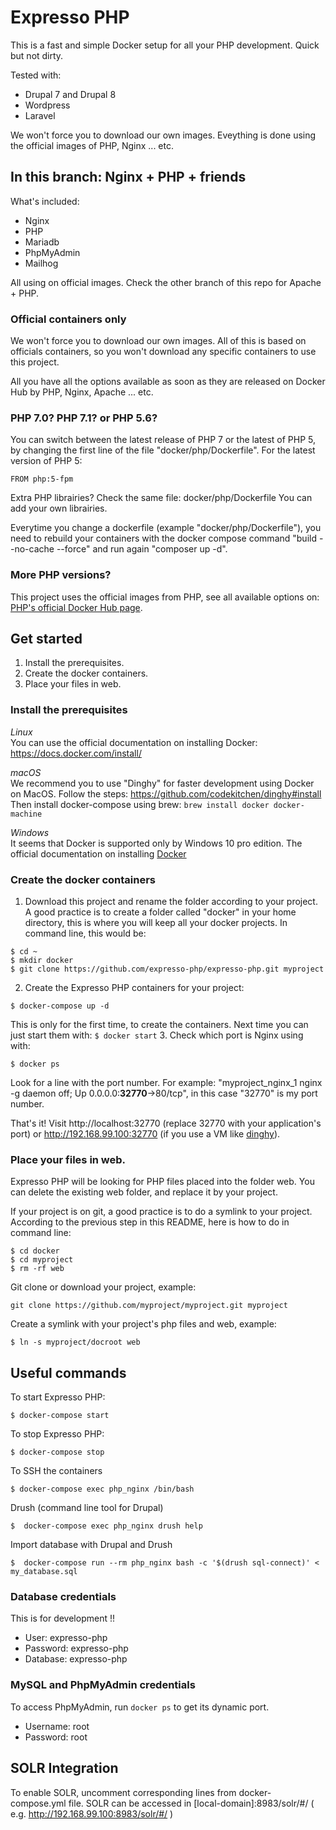 # Expresso PHP

This is a fast and simple Docker setup for all your PHP development. Quick but not dirty. 

Tested with:

* Drupal 7 and Drupal 8
* Wordpress
* Laravel

We won't force you to download our own images. Eveything is done using the official images of PHP, Nginx ... etc.

## In this branch: Nginx + PHP + friends

What's included:

  - Nginx
  - PHP
  - Mariadb
  - PhpMyAdmin
  - Mailhog

All using on official images.
Check the other branch of this repo for Apache + PHP.

### Official containers only
We won't force you to download our own images.
All of this is based on officials containers, so you won't download any specific containers to use this project. 

All you have all the options available as soon as they are released on Docker Hub by PHP, Nginx, Apache ... etc.

### PHP 7.0? PHP 7.1? or PHP 5.6?
You can switch between the latest release of PHP 7 or the latest of PHP 5, by
changing the first line of the file "docker/php/Dockerfile". For the latest version of PHP 5:
```
FROM php:5-fpm
```

Extra PHP librairies?
Check the same file: docker/php/Dockerfile
You can add your own librairies.

Everytime you change a dockerfile (example "docker/php/Dockerfile"), you need to rebuild your containers with the docker compose command "build --no-cache --force" and run again "composer up -d".

### More PHP versions?
This project uses the official images from PHP, see all available options on: [PHP's official Docker Hub page](https://hub.docker.com/_/php/).

## Get started
1. Install the prerequisites.
2. Create the docker containers.
3. Place your files in web.

### Install the prerequisites
*Linux*  
You can use the official documentation on installing Docker: https://docs.docker.com/install/

*macOS*  
We recommend you to use "Dinghy" for faster development using Docker on MacOS.
Follow the steps: https://github.com/codekitchen/dinghy#install  
Then install docker-compose using brew:
``
brew install docker docker-machine
``

*Windows*  
It seems that Docker is supported only by Windows 10 pro edition. The official documentation on installing 
[Docker](https://docs.docker.com/install/)

### Create the docker containers
1. Download this project and rename the folder according to your project.
A good practice is to create a folder called "docker" in your home directory, this is where you will keep all your docker projects. In command line, this would be:
```
$ cd ~
$ mkdir docker
$ git clone https://github.com/expresso-php/expresso-php.git myproject
```
2. Create the Expresso PHP containers for your project:
```
$ docker-compose up -d
```
This is only for the first time, to create the containers. Next time you can just start them with:
``
$ docker start
``
3. Check which port is Nginx using with:
```
$ docker ps
```
Look for a line with the port number. For example: "myproject_nginx_1        nginx -g daemon off;            Up      0.0.0.0:**32770**->80/tcp", in this case "32770" is my port number.

That's it! Visit http://localhost:32770 (replace 32770 with your application's port) or http://192.168.99.100:32770 (if you use a VM like [dinghy](https://github.com/codekitchen/dinghy)).

### Place your files in web.
Expresso PHP will be looking for PHP files placed into the folder web.
You can delete the existing web folder, and replace it by your project.

If your project is on git, a good practice is to do a symlink to your project. According to the previous step in this README, here is how to do in command line:
```
$ cd docker
$ cd myproject
$ rm -rf web
```
Git clone or download your project, example:
```
git clone https://github.com/myproject/myproject.git myproject
```
Create a symlink with your project's php files and web, example:
```
$ ln -s myproject/docroot web
```

## Useful commands
To start Expresso PHP:
```
$ docker-compose start
```

To stop Expresso PHP:
```
$ docker-compose stop
```

To SSH the containers
```
$ docker-compose exec php_nginx /bin/bash
```

Drush (command line tool for Drupal)
```
$  docker-compose exec php_nginx drush help
```

Import database with Drupal and Drush
```
$  docker-compose run --rm php_nginx bash -c '$(drush sql-connect)' < my_database.sql
```

### Database credentials
This is for development !!

* User: expresso-php
* Password: expresso-php
* Database: expresso-php

### MySQL and PhpMyAdmin credentials
To access PhpMyAdmin, run `docker ps` to get its dynamic port.
* Username: root
* Password: root

## SOLR Integration
To enable SOLR, uncomment corresponding lines from docker-compose.yml file.
SOLR can be accessed in [local-domain]:8983/solr/#/ ( e.g. http://192.168.99.100:8983/solr/#/ )